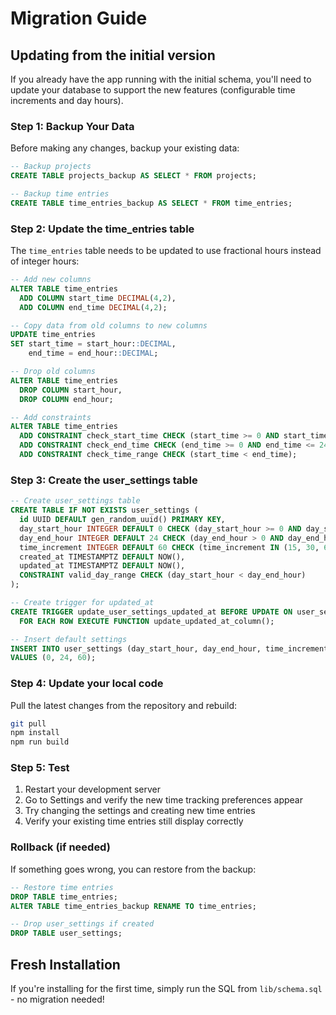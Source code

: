 # Migration Guide

## Updating from the initial version

If you already have the app running with the initial schema, you'll need to update your database to support the new features (configurable time increments and day hours).

### Step 1: Backup Your Data

Before making any changes, backup your existing data:

```sql
-- Backup projects
CREATE TABLE projects_backup AS SELECT * FROM projects;

-- Backup time entries
CREATE TABLE time_entries_backup AS SELECT * FROM time_entries;
```

### Step 2: Update the time_entries table

The `time_entries` table needs to be updated to use fractional hours instead of integer hours:

```sql
-- Add new columns
ALTER TABLE time_entries
  ADD COLUMN start_time DECIMAL(4,2),
  ADD COLUMN end_time DECIMAL(4,2);

-- Copy data from old columns to new columns
UPDATE time_entries
SET start_time = start_hour::DECIMAL,
    end_time = end_hour::DECIMAL;

-- Drop old columns
ALTER TABLE time_entries
  DROP COLUMN start_hour,
  DROP COLUMN end_hour;

-- Add constraints
ALTER TABLE time_entries
  ADD CONSTRAINT check_start_time CHECK (start_time >= 0 AND start_time < 24),
  ADD CONSTRAINT check_end_time CHECK (end_time >= 0 AND end_time <= 24),
  ADD CONSTRAINT check_time_range CHECK (start_time < end_time);
```

### Step 3: Create the user_settings table

```sql
-- Create user_settings table
CREATE TABLE IF NOT EXISTS user_settings (
  id UUID DEFAULT gen_random_uuid() PRIMARY KEY,
  day_start_hour INTEGER DEFAULT 0 CHECK (day_start_hour >= 0 AND day_start_hour < 24),
  day_end_hour INTEGER DEFAULT 24 CHECK (day_end_hour > 0 AND day_end_hour <= 24),
  time_increment INTEGER DEFAULT 60 CHECK (time_increment IN (15, 30, 60)),
  created_at TIMESTAMPTZ DEFAULT NOW(),
  updated_at TIMESTAMPTZ DEFAULT NOW(),
  CONSTRAINT valid_day_range CHECK (day_start_hour < day_end_hour)
);

-- Create trigger for updated_at
CREATE TRIGGER update_user_settings_updated_at BEFORE UPDATE ON user_settings
  FOR EACH ROW EXECUTE FUNCTION update_updated_at_column();

-- Insert default settings
INSERT INTO user_settings (day_start_hour, day_end_hour, time_increment)
VALUES (0, 24, 60);
```

### Step 4: Update your local code

Pull the latest changes from the repository and rebuild:

```bash
git pull
npm install
npm run build
```

### Step 5: Test

1. Restart your development server
2. Go to Settings and verify the new time tracking preferences appear
3. Try changing the settings and creating new time entries
4. Verify your existing time entries still display correctly

### Rollback (if needed)

If something goes wrong, you can restore from the backup:

```sql
-- Restore time entries
DROP TABLE time_entries;
ALTER TABLE time_entries_backup RENAME TO time_entries;

-- Drop user_settings if created
DROP TABLE user_settings;
```

## Fresh Installation

If you're installing for the first time, simply run the SQL from `lib/schema.sql` - no migration needed!
